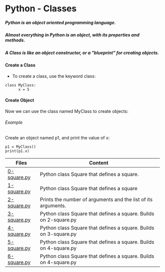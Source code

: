# Python - Classes

##### Python is an object oriented programming language.

##### Almost everything in Python is an object, with its properties and methods.

##### A Class is like an object constructor, or a "blueprint" for creating objects.

#### Create a Class
* To create a class, use the keyword class:
```
class MyClass:
      x = 5
```
#### Create Object
Now we can use the class named MyClass to create objects:

###### Example
Create an object named p1, and print the value of x:
```
p1 = MyClass()
print(p1.x)
```



Files | Content
-------- | -----------
[0-square.py](https://github.com/tizihoxha/holbertonschool-higher_level_programming/blob/main/python-classes/0-square.py) | Python class Square that defines a square.
[1-square.py](https://github.com/tizihoxha/holbertonschool-higher_level_programming/blob/main/python-classes/1-square.py) | Python class Square that defines a square 
[2-square.py]( https://github.com/tizihoxha/holbertonschool-higher_level_programming/blob/main/python-classes/2-square.py)| Prints the number of arguments and the list of its arguments.
[3-square.py]( https://github.com/tizihoxha/holbertonschool-higher_level_programming/blob/main/python-classes/3-square.py)|  Python class Square that defines a square. Builds on 2-square.py
[4-square.py]( https://github.com/tizihoxha/holbertonschool-higher_level_programming/blob/main/python-classes/4-square.py)| Python class Square that defines a square. Builds on 3-square.py
[5-square.py]( https://github.com/tizihoxha/holbertonschool-higher_level_programming/blob/main/python-classes/5-square.py)| Python class Square that defines a square. Builds on 4-square.py
[6-square.py]( https://github.com/tizihoxha/holbertonschool-higher_level_programming/blob/main/python-classes/6-square.py)| Python class Square that defines a square. Builds on 4-square.py

